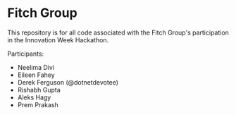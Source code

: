 # Fitch Group

This repository is for all code associated with the Fitch Group's
participation in the Innovation Week Hackathon.

Participants:

* Neelima Divi
* Eileen Fahey
* Derek Ferguson (@dotnetdevotee)
* Rishabh Gupta
* Aleks Hagy
* Prem Prakash
